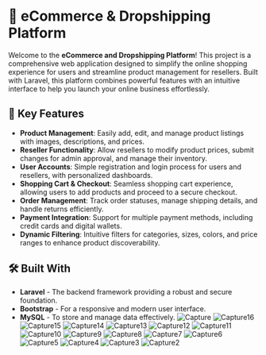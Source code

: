# 🛒 eCommerce & Dropshipping Platform

Welcome to the **eCommerce and Dropshipping Platform**! This project is a comprehensive web application designed to simplify the online shopping experience for users and streamline product management for resellers. Built with Laravel, this platform combines powerful features with an intuitive interface to help you launch your online business effortlessly.

## 🚀 Key Features

- **Product Management**: Easily add, edit, and manage product listings with images, descriptions, and prices.
- **Reseller Functionality**: Allow resellers to modify product prices, submit changes for admin approval, and manage their inventory.
- **User Accounts**: Simple registration and login process for users and resellers, with personalized dashboards.
- **Shopping Cart & Checkout**: Seamless shopping cart experience, allowing users to add products and proceed to a secure checkout.
- **Order Management**: Track order statuses, manage shipping details, and handle returns efficiently.
- **Payment Integration**: Support for multiple payment methods, including credit cards and digital wallets.
- **Dynamic Filtering**: Intuitive filters for categories, sizes, colors, and price ranges to enhance product discoverability.

## 🛠️ Built With

- **Laravel** - The backend framework providing a robust and secure foundation.
- **Bootstrap** - For a responsive and modern user interface.
- **MySQL** - To store and manage data effectively.
![Capture](https://github.com/user-attachments/assets/d9fff509-70b9-419f-8e89-95a30706ef20)
![Capture16](https://github.com/user-attachments/assets/d52cdfce-b098-4a32-988e-1d9660bf8188)
![Capture15](https://github.com/user-attachments/assets/1f40b8cf-e809-4cce-83ca-c1c9f1438666)
![Capture14](https://github.com/user-attachments/assets/7b09f6eb-b85e-4c0f-96a6-953cc7e8e547)
![Capture13](https://github.com/user-attachments/assets/e1e7fc33-c6a6-40d8-8f54-e02fd56aa523)
![Capture12](https://github.com/user-attachments/assets/1df4fde0-776b-4df5-8c26-15473a8735b3)
![Capture11](https://github.com/user-attachments/assets/3e7214b8-e88b-47f1-bd8c-44c331bc7eef)
![Capture10](https://github.com/user-attachments/assets/eec1b883-d740-441a-b2aa-0f8345c89906)
![Capture9](https://github.com/user-attachments/assets/b30ee578-364a-44c4-b1b2-f56d75887184)
![Capture8](https://github.com/user-attachments/assets/3fa4c98d-1c1a-4281-8ca2-3c331e1d6273)
![Capture7](https://github.com/user-attachments/assets/a18ac2c1-168d-4b67-84ff-28bfe1e25a11)
![Capture6](https://github.com/user-attachments/assets/78b0242a-291b-48bd-aca9-201d339cc99a)
![Capture5](https://github.com/user-attachments/assets/b9cc4d06-6077-41d5-a889-c9bc5e71f54b)
![Capture4](https://github.com/user-attachments/assets/e3022ff9-0c8f-4c13-8011-12f47aa6151a)
![Capture3](https://github.com/user-attachments/assets/7f0f8d7a-a343-43c2-8fac-63271989bcbf)
![Capture2](https://github.com/user-attachments/assets/c175b7c1-d098-4067-b800-457f307694c8)
